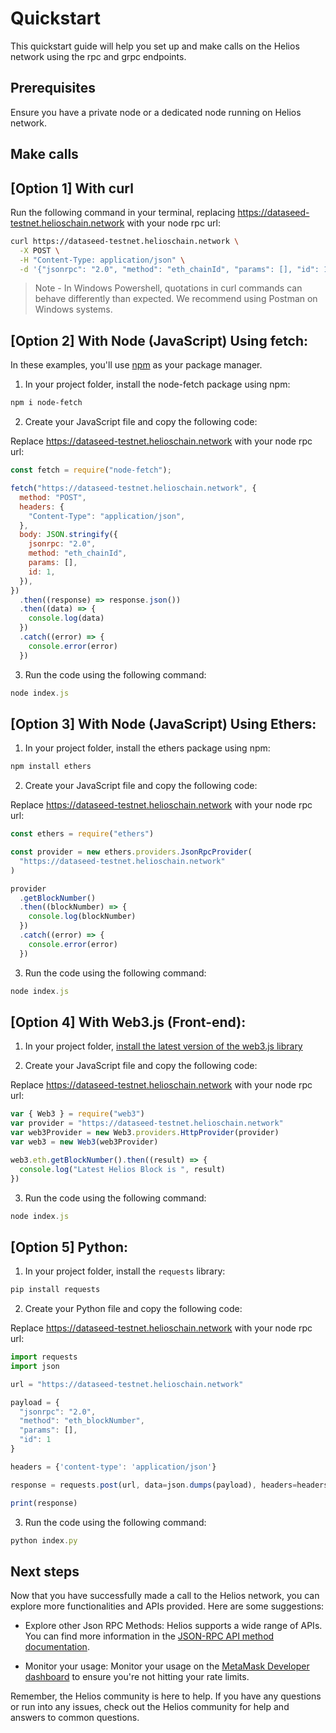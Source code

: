# Quickstart

This quickstart guide will help you set up and make calls on the Helios network using the rpc and grpc endpoints.

## Prerequisites

Ensure you have a private node or a dedicated node running on Helios network.

## Make calls

## [Option 1] With curl

Run the following command in your terminal, replacing https://dataseed-testnet.helioschain.network with your node rpc url:
```sh
curl https://dataseed-testnet.helioschain.network \
  -X POST \
  -H "Content-Type: application/json" \
  -d '{"jsonrpc": "2.0", "method": "eth_chainId", "params": [], "id": 1}'
```

> Note - In Windows Powershell, quotations in curl commands can behave differently than expected. We recommend using Postman on Windows systems.

## [Option 2] With Node (JavaScript) Using fetch:

In these examples, you'll use [npm](https://docs.npmjs.com/downloading-and-installing-node-js-and-npm) as your package manager.

1. In your project folder, install the node-fetch package using npm:

```sh
npm i node-fetch
```

2. Create your JavaScript file and copy the following code:

Replace https://dataseed-testnet.helioschain.network with your node rpc url:
```js
const fetch = require("node-fetch");

fetch("https://dataseed-testnet.helioschain.network", {
  method: "POST",
  headers: {
    "Content-Type": "application/json",
  },
  body: JSON.stringify({
    jsonrpc: "2.0",
    method: "eth_chainId",
    params: [],
    id: 1,
  }),
})
  .then((response) => response.json())
  .then((data) => {
    console.log(data)
  })
  .catch((error) => {
    console.error(error)
  })
```

3. Run the code using the following command:

```js
node index.js
```

## [Option 3] With Node (JavaScript) Using Ethers:

1. In your project folder, install the ethers package using npm:

```sh
npm install ethers
```

2. Create your JavaScript file and copy the following code:

Replace https://dataseed-testnet.helioschain.network with your node rpc url:
```js
const ethers = require("ethers")

const provider = new ethers.providers.JsonRpcProvider(
  "https://dataseed-testnet.helioschain.network"
)

provider
  .getBlockNumber()
  .then((blockNumber) => {
    console.log(blockNumber)
  })
  .catch((error) => {
    console.error(error)
  })
```

3. Run the code using the following command:

```js
node index.js
```

## [Option 4] With Web3.js (Front-end):

1. In your project folder, [install the latest version of the web3.js library](https://www.npmjs.com/package/web3?activeTab=versions)

2. Create your JavaScript file and copy the following code:

Replace https://dataseed-testnet.helioschain.network with your node rpc url:
```js
var { Web3 } = require("web3")
var provider = "https://dataseed-testnet.helioschain.network"
var web3Provider = new Web3.providers.HttpProvider(provider)
var web3 = new Web3(web3Provider)

web3.eth.getBlockNumber().then((result) => {
  console.log("Latest Helios Block is ", result)
})
```

3. Run the code using the following command:

```js
node index.js
```

## [Option 5] Python:

1. In your project folder, install the `requests` library:

```sh
pip install requests
```

2. Create your Python file and copy the following code:

Replace https://dataseed-testnet.helioschain.network with your node rpc url:
```js
import requests
import json

url = "https://dataseed-testnet.helioschain.network"

payload = {
  "jsonrpc": "2.0",
  "method": "eth_blockNumber",
  "params": [],
  "id": 1
}

headers = {'content-type': 'application/json'}

response = requests.post(url, data=json.dumps(payload), headers=headers).json()

print(response)
```

3. Run the code using the following command:

```js
python index.py
```

## Next steps

Now that you have successfully made a call to the Helios network, you can explore more functionalities and APIs provided. Here are some suggestions:

- Explore other Json RPC Methods: Helios supports a wide range of APIs. You can find more information in the [JSON-RPC API method documentation](./json-rpc-methods/eth_chainId).

- Monitor your usage: Monitor your usage on the [MetaMask Developer dashboard](https://docs.metamask.io/developer-tools/dashboard/how-to/dashboard-stats/) to ensure you're not hitting your rate limits.

Remember, the Helios community is here to help. If you have any questions or run into any issues, check out the Helios community for help and answers to common questions.

